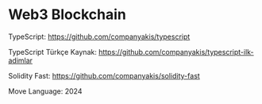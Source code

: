 # Web3 Blockchain

TypeScript:
https://github.com/companyakis/typescript

TypeScript Türkçe Kaynak:
https://github.com/companyakis/typescript-ilk-adimlar

Solidity Fast:
https://github.com/companyakis/solidity-fast

Move Language:
2024
